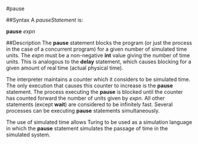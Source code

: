 
#pause

##Syntax
A _pauseStatement_ is:


**pause** _expn_



##Description
The **pause** statement blocks the program (or just the process in the case of a concurrent program) for a given number of simulated time units. The _expn_ must be a non-negative **int** value giving the number of time units. This is analogous to the **delay** statement, which causes blocking for a given amount of real time (actual physical time).

The interpreter maintains a counter which it considers to be simulated time. The only execution that causes this counter to increase is the **pause** statement. The process executing the **pause** is blocked until the counter has counted forward the number of units given by _expn_. All other statements (except **wait**) are considered to be infinitely fast. Several processes can be executing **pause** statements simultaneously.

The use of simulated time allows Turing to be used as a simulation language in which the **pause** statement simulates the passage of time in the simulated system.

